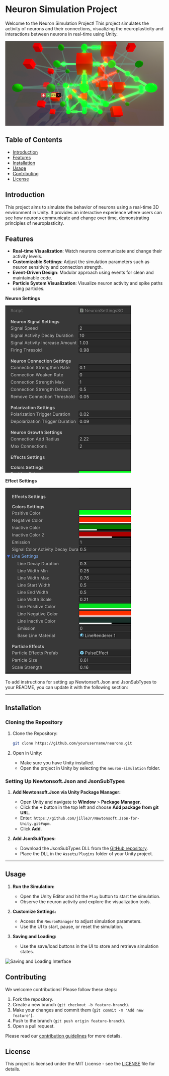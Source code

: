 # Neuron Simulation Project

Welcome to the Neuron Simulation Project! This project simulates the activity of neurons and their connections, visualizing the neuroplasticity and interactions between neurons in real-time using Unity.

![Neuron Simulation](images/neuron_simulation.png)

## Table of Contents
- [Introduction](#introduction)
- [Features](#features)
- [Installation](#installation)
- [Usage](#usage)
- [Contributing](#contributing)
- [License](#license)

## Introduction

This project aims to simulate the behavior of neurons using a real-time 3D environment in Unity. It provides an interactive experience where users can see how neurons communicate and change over time, demonstrating principles of neuroplasticity.

## Features

- **Real-time Visualization**: Watch neurons communicate and change their activity levels.
- **Customizable Settings**: Adjust the simulation parameters such as neuron sensitivity and connection strength.
- **Event-Driven Design**: Modular approach using events for clean and maintainable code.
- **Particle System Visualization**: Visualize neuron activity and spike paths using particles.

**Neuron Settings**

<img src="images/neuron_settings1.png" alt="Neuron Settings" width="400"/>

**Effect Settings**

<img src="images/neuron_settings2.png" alt="Neuron Settings" width="400"/>

To add instructions for setting up Newtonsoft.Json and JsonSubTypes to your README, you can update it with the following section:

---

## Installation

### Cloning the Repository

1. Clone the Repository:
    ```bash
    git clone https://github.com/yourusername/neurons.git
    ```

2. Open in Unity:
    - Make sure you have Unity installed.
    - Open the project in Unity by selecting the `neuron-simulation` folder.

### Setting Up Newtonsoft.Json and JsonSubTypes

1. **Add Newtonsoft.Json via Unity Package Manager:**
   - Open Unity and navigate to **Window** > **Package Manager**.
   - Click the **+** button in the top left and choose **Add package from git URL**.
   - Enter: `https://github.com/jilleJr/Newtonsoft.Json-for-Unity.git#upm`.
   - Click **Add**.

2. **Add JsonSubTypes:**
   - Download the JsonSubTypes DLL from the [GitHub repository](https://github.com/manuc66/JsonSubTypes/releases).
   - Place the DLL in the `Assets/Plugins` folder of your Unity project.

---


## Usage

1. **Run the Simulation:**
   - Open the Unity Editor and hit the `Play` button to start the simulation.
   - Observe the neuron activity and explore the visualization tools.

2. **Customize Settings:**
   - Access the `NeuronManager` to adjust simulation parameters.
   - Use the UI to start, pause, or reset the simulation.

3. **Saving and Loading:**
   - Use the save/load buttons in the UI to store and retrieve simulation states.

![Saving and Loading Interface](path/to/your/third_image.png)

## Contributing

We welcome contributions! Please follow these steps:

1. Fork the repository.
2. Create a new branch (`git checkout -b feature-branch`).
3. Make your changes and commit them (`git commit -m 'Add new feature'`).
4. Push to the branch (`git push origin feature-branch`).
5. Open a pull request.

Please read our [contribution guidelines](CONTRIBUTING.md) for more details.

## License

This project is licensed under the MIT License - see the [LICENSE](LICENSE) file for details.

